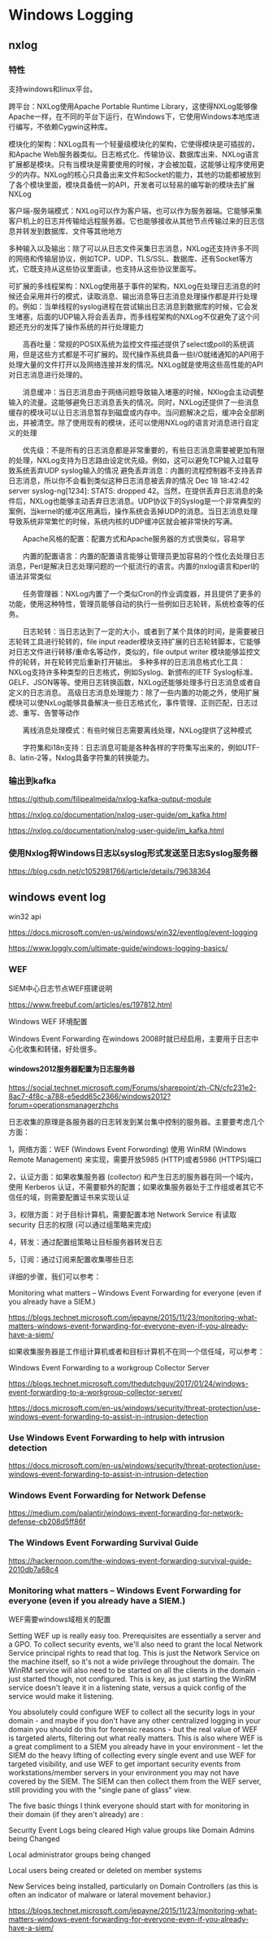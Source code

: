 # Windows Logging

## nxlog

### 特性

支持windows和linux平台。

跨平台：NXLog使用Apache Portable Runtime Library，这使得NXLog能够像Apache一样，在不同的平台下运行，在Windows下，它使用Windows本地库进行编写，不依赖Cygwin这种库。

模块化的架构：NXLog具有一个轻量级模块化的架构，它使得模块是可插拔的，和Apache Web服务器类似。日志格式化、传输协议、数据库出来、NXLog语言扩展都是模块。只有当模块是需要使用的时候，才会被加载，这能够让程序使用更少的内存。NXLog的核心只具备出来文件和Socket的能力，其他的功能都被放到了各个模块里面，模块具备统一的API，开发者可以轻易的编写新的模块去扩展NXLog

客户端-服务端模式：NXLog可以作为客户端，也可以作为服务器端。它能够采集客户机上的日志并传输给远程服务器。它也能够接收从其他节点传输过来的日志信息并转发到数据库、文件等其他地方

多种输入以及输出：除了可以从日志文件采集日志消息，NXLog还支持许多不同的网络和传输层协议，例如TCP、UDP、TLS/SSL、数据库、还有Socket等方式，它既支持从这些协议里面读，也支持从这些协议里面写。

可扩展的多线程架构：NXLog使用基于事件的架构，NXLog在处理日志消息的时候还会采用并行的模式，读取消息、输出消息等日志消息处理操作都是并行处理的。例如：当单线程的syslog进程在尝试输出日志消息到数据库的时候，它会发生堵塞，后面的UDP输入将会丢丢弃，而多线程架构的NXLog不仅避免了这个问题还充分的发挥了操作系统的并行处理能力

　　高吞吐量：常规的POSIX系统为监控文件描述提供了select或poll的系统调用，但是这些方式都是不可扩展的。现代操作系统具备一些I/O就绪通知的API用于处理大量的文件打开以及网络连接并发的情况。NXLog就是使用这些高性能的API对日志消息进行处理的。

　　消息缓冲：当日志消息由于网络问题导致输入堵塞的时候，NXlog会主动调整输入的流量。这能够避免日志消息丢失的情况。同时，NXLog还提供了一些消息缓存的模块可以让日志消息暂存到磁盘或内存中。当问题解决之后，缓冲会全部刷出，并被清空。除了使用现有的模块，还可以使用NXLog的语言对消息进行自定义的处理

　　优先级：不是所有的日志消息都是非常重要的，有些日志消息需要被更加有限的处理，NXLog支持为日志路由设定优先级。例如，这可以避免TCP输入过载导致系统丢弃UDP syslog输入的情况
避免丢弃消息：内置的流程控制器不支持丢弃日志消息，所以你不会看到类似这种日志消息被丢弃的情况 Dec 18 18:42:42 server syslog-ng[1234]: STATS: dropped 42。当然，在提供丢弃日志消息的条件后，NXLog也能够主动丢弃日志消息。UDP协议下的Syslog是一个非常典型的案例，当kernel的缓冲区用满后，操作系统会丢掉UDP的消息。当日志消息处理导致系统非常繁忙的时候，系统内核的UDP缓冲区就会被非常快的写满。

　　Apache风格的配置：配置方式和Apache服务器的方式很类似，容易学

　　内置的配置语言：内置的配置语言能够让管理员更加容易的个性化去处理日志消息，Perl是解决日志处理问题的一个挺流行的语言。内置的nxlog语言和perl的语法非常类似

　　任务管理器：NXLog内置了一个类似Cron的作业调度器，并且提供了更多的功能，使用这种特性，管理员能够自动的执行一些例如日志轮转，系统检查等的任务。

　　日志轮转：当日志达到了一定的大小，或者到了某个具体的时间，是需要被日志轮转工具进行轮转的，file input reader模块支持扩展的日志轮转脚本，它能够对日志文件进行转移/重命名等动作，类似的，file output writer 模块能够监控文件的轮转，并在轮转完后重新打开输出。
多种多样的日志消息格式化工具：NXLog支持许多种类型的日志格式，例如Syslog、新颁布的IETF Syslog标准、GELF、JSON等等。使用日志转换函数，NXLog还能够处理多行日志消息或者自定义的日志消息。
高级日志消息处理能力：除了一些内置的功能之外，使用扩展模块可以使NxLog能够具备解决一些日志格式化，事件管理、正则匹配，日志过滤、重写、告警等动作

　　离线消息处理模式：有些时候日志需要离线处理，NXLog提供了这种模式

　　字符集和i18n支持：日志消息可能是各种各样的字符集写出来的，例如UTF-8、latin-2等，Nxlog具备字符集的转换能力。
  

### 输出到kafka

https://github.com/filipealmeida/nxlog-kafka-output-module

https://nxlog.co/documentation/nxlog-user-guide/om_kafka.html

https://nxlog.co/documentation/nxlog-user-guide/im_kafka.html

### 使用Nxlog将Windows日志以syslog形式发送至日志Syslog服务器

https://blog.csdn.net/c1052981766/article/details/79638364


## windows event log

win32 api

https://docs.microsoft.com/en-us/windows/win32/eventlog/event-logging

https://www.loggly.com/ultimate-guide/windows-logging-basics/

### WEF

SIEM中心日志节点WEF搭建说明

https://www.freebuf.com/articles/es/197812.html

Windows WEF 环境配置

Windows Event Forwarding 在windows 2008时就已经启用，主要用于日志中心化收集和转储，好处很多。



#### windows2012服务器配置为日志服务器

https://social.technet.microsoft.com/Forums/sharepoint/zh-CN/cfc231e2-8ac7-4f8c-a788-e5edd65c2366/windows2012?forum=operationsmanagerzhchs

日志收集的原理是各服务器的日志转发到某台集中控制的服务器。主要要考虑几个方面：

1，网络方面：WEF (Windows Event Forwording) 使用 WinRM (Windows Remote Management) 来实现，需要开放5985 (HTTP)或者5986 (HTTPS)端口

2，认证方面：如果收集服务器 (collector) 和产生日志的服务器在同一个域内，使用 Kerberos 认证，不需要额外的配置；如果收集服务器处于工作组或者其它不信任的域，则需要配置证书来实现认证

3，权限方面：对于目标计算机，需要配置本地 Network Service 有读取 security 日志的权限 (可以通过组策略来完成)

4，转发：通过配置组策略让目标服务器转发日志

5，订阅：通过订阅来配置收集哪些日志

详细的步骤，我们可以参考：

Monitoring what matters – Windows Event Forwarding for everyone (even if you already have a SIEM.)

https://blogs.technet.microsoft.com/jepayne/2015/11/23/monitoring-what-matters-windows-event-forwarding-for-everyone-even-if-you-already-have-a-siem/

如果收集服务器是工作组计算机或者和目标计算机不在同一个信任域，可以参考：

Windows Event Forwarding to a workgroup Collector Server

https://blogs.technet.microsoft.com/thedutchguy/2017/01/24/windows-event-forwarding-to-a-workgroup-collector-server/



https://docs.microsoft.com/en-us/windows/security/threat-protection/use-windows-event-forwarding-to-assist-in-intrusion-detection


### Use Windows Event Forwarding to help with intrusion detection

https://docs.microsoft.com/en-us/windows/security/threat-protection/use-windows-event-forwarding-to-assist-in-intrusion-detection

### Windows Event Forwarding for Network Defense

https://medium.com/palantir/windows-event-forwarding-for-network-defense-cb208d5ff86f

### The Windows Event Forwarding Survival Guide

https://hackernoon.com/the-windows-event-forwarding-survival-guide-2010db7a68c4


### Monitoring what matters – Windows Event Forwarding for everyone (even if you already have a SIEM.)

WEF需要windows域相关的配置

Setting WEF up is really easy too. Prerequisites are essentially a server and a GPO. To collect security events, we'll also need to grant the local Network Service principal rights to read that log. This is just the Network Service on the machine itself, so it's not a wide privilege throughout the domain. The WinRM service will also need to be started on all the clients in the domain - just started though, not configured. This is key, as just starting the WinRM service doesn't leave it in a listening state, versus a quick config of the service would make it listening.

You absolutely could configure WEF to collect all the security logs in your domain - and maybe if you don't have any other centralized logging in your domain you should do this for forensic reasons - but the real value of WEF is targeted alerts, filtering out what really matters. This is also where WEF is a great compliment to a SIEM you already have in your environment - let the SIEM do the heavy lifting of collecting every single event and use WEF for targeted visibility, and use WEF to get important security events from workstations/member servers in your environment you may not have covered by the SIEM. The SIEM can then collect them from the WEF server, still providing you with the "single pane of glass" view.

The five basic things I think everyone should start with for monitoring in their domain (if they aren't already) are :

Security Event Logs being cleared
High value groups like Domain Admins being Changed

Local administrator groups being changed

Local users being created or deleted on member systems

New Services being installed, particularly on Domain Controllers (as this is often an indicator of malware or lateral movement behavior.)

https://blogs.technet.microsoft.com/jepayne/2015/11/23/monitoring-what-matters-windows-event-forwarding-for-everyone-even-if-you-already-have-a-siem/
